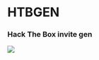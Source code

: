 # HTBGEN
### Hack The Box invite gen


<img src="https://cdn.discordapp.com/attachments/785669121597112352/789912503475240970/htbgen.PNG" data-canonical-src="https://imgur.com/wauxE3l.jpg" style="max-width:50%;">


